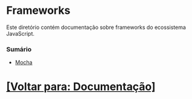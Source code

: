 # Frameworks

Este diretório contém documentação sobre frameworks do ecossistema JavaScript.

### Sumário

- [Mocha](./1-mocha/1-mocha.md)

# [[Voltar para: Documentação]](../documentacao.md)